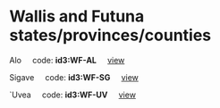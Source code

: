 # Wallis and Futuna states/provinces/counties
Alo&nbsp;&nbsp;&nbsp;&nbsp;&nbsp;code: **id3:WF-AL**&nbsp;&nbsp;&nbsp;&nbsp;&nbsp;[view](../export/geojson/medium/id3/wf/al.geojson)&nbsp;&nbsp;&nbsp;&nbsp;&nbsp;


Sigave&nbsp;&nbsp;&nbsp;&nbsp;&nbsp;code: **id3:WF-SG**&nbsp;&nbsp;&nbsp;&nbsp;&nbsp;[view](../export/geojson/medium/id3/wf/sg.geojson)&nbsp;&nbsp;&nbsp;&nbsp;&nbsp;


`Uvea&nbsp;&nbsp;&nbsp;&nbsp;&nbsp;code: **id3:WF-UV**&nbsp;&nbsp;&nbsp;&nbsp;&nbsp;[view](../export/geojson/medium/id3/wf/uv.geojson)&nbsp;&nbsp;&nbsp;&nbsp;&nbsp;

